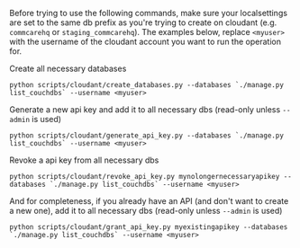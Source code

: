 Before trying to use the following commands,
make sure your localsettings are set to the same db prefix as you're trying to create
on cloudant (e.g. `commcarehq` or `staging_commcarehq`).
The examples below, replace `<myuser>` with the username of the cloudant account
you want to run the operation for.

Create all necessary databases
```
python scripts/cloudant/create_databases.py --databases `./manage.py list_couchdbs` --username <myuser>
```

Generate a new api key and add it to all necessary dbs (read-only unless `--admin` is used)
```
python scripts/cloudant/generate_api_key.py --databases `./manage.py list_couchdbs` --username <myuser>
```

Revoke a api key from all necessary dbs
```
python scripts/cloudant/revoke_api_key.py mynolongernecessaryapikey --databases `./manage.py list_couchdbs` --username <myuser>
```

And for completeness, if you already have an API (and don't want to create a new one),
add it to all necessary dbs (read-only unless `--admin` is used)
```
python scripts/cloudant/grant_api_key.py myexistingapikey --databases `./manage.py list_couchdbs` --username <myuser>
```
